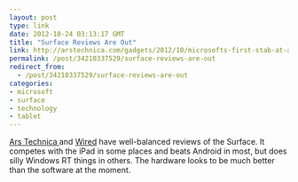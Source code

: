 ```yaml
---
layout: post
type: link
date: 2012-10-24 03:13:17 GMT
title: "Surface Reviews Are Out"
link: http://arstechnica.com/gadgets/2012/10/microsofts-first-stab-at-a-pc-surface-reviewed/
permalink: /post/34210337529/surface-reviews-are-out
redirect_from: 
  - /post/34210337529/surface-reviews-are-out
categories:
- microsoft
- surface
- technology
- tablet
---
```

<p><a href="http://arstechnica.com/gadgets/2012/10/microsofts-first-stab-at-a-pc-surface-reviewed/">Ars Technica </a>and <a href="http://www.wired.com/reviews/2012/10/microsoft-surface/all/">Wired</a> have well-balanced reviews of the Surface. It competes with the iPad in some places and beats Android in most, but does silly Windows RT things in others. The hardware looks to be much better than the software at the moment.</p>